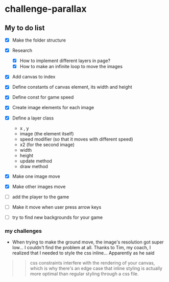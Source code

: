# challenge-parallax

## My to do list
- [x] Make the folder structure
- [x] Research
  - [x] How to implement different layers in page?
  - [x] How to make an infinite loop to move the images
- [x] Add canvas to index
- [x] Define constants of canvas element, its width and height
- [x] Define const for game speed
- [x] Create image elements for each image
- [x] Define a layer class
  - x , y 
  - image (the element itself)
  - speed modifier (so that it moves with different speed)
  - x2 (for the second image)
  - width
  - height
  - update method
  - draw method
- [x] Make one image move
- [x] Make other images move
- [ ] add the player to the game
- [ ] Make it move when user press arrow keys
- [ ] try to find new backgrounds for your game


### my challenges
- When trying to make the ground move, the image's resolution got super low... I couldn't find the
problem at all. Thanks to Tim, my coach, I realized that I needed to style the css inline... 
Apparently as he said
>>  css constraints interfere with the rendering of your canvas, which is why there's an edge case that inline styling is actually more optimal than regular styling through a css file.
